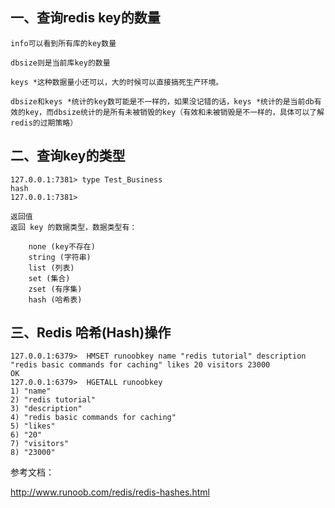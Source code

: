 ## 一、查询redis key的数量
```
info可以看到所有库的key数量

dbsize则是当前库key的数量

keys *这种数据量小还可以，大的时候可以直接搞死生产环境。

dbsize和keys *统计的key数可能是不一样的，如果没记错的话，keys *统计的是当前db有效的key，而dbsize统计的是所有未被销毁的key（有效和未被销毁是不一样的，具体可以了解redis的过期策略）
```

## 二、查询key的类型
```
127.0.0.1:7381> type Test_Business
hash
127.0.0.1:7381> 

返回值
返回 key 的数据类型，数据类型有：

    none (key不存在)
    string (字符串)
    list (列表)
    set (集合)
    zset (有序集)
    hash (哈希表)

```

## 三、Redis 哈希(Hash)操作
```
127.0.0.1:6379>  HMSET runoobkey name "redis tutorial" description "redis basic commands for caching" likes 20 visitors 23000
OK
127.0.0.1:6379>  HGETALL runoobkey
1) "name"
2) "redis tutorial"
3) "description"
4) "redis basic commands for caching"
5) "likes"
6) "20"
7) "visitors"
8) "23000"
```



参考文档：

http://www.runoob.com/redis/redis-hashes.html
